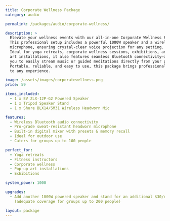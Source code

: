 ```yaml
---
title: Corporate Wellness Package
category: audio

permalink: /packages/audio/corporate-wellness/

description: >
  Elevate your wellness events with our all-in-one Corporate Wellness Package. 
  This professional setup includes a powerful 1000W speaker and a wireless headset 
  microphone, ensuring crystal-clear voice projection for any setting. 
  Ideal for yoga retreats, corporate wellness sessions, exhibitions, and pop-up 
  art installations, it also features seamless Bluetooth connectivity—allowing 
  you to easily stream music or guided meditations directly from your phone or tablet. 
  Portable, reliable, and easy to use, this package brings professional-grade audio 
  to any experience.

image: /assets/images/corporatewellness.png
price: 59

items_included:
  - 1 x EV ZLX-12P-G2 Powered Speaker
  - 1 x Tripod Speaker Stand
  - 1 x Shure BLX14/SM31 Wireless Headworn Mic

features:
  - Wireless Bluetooth audio connectivity
  - Pro-grade sweat-resistant headworn microphone
  - Built-in digital mixer with presets & memory recall
  - Ideal for outdoor use
  - Caters for groups up to 100 people

perfect_for:
  - Yoga retreats
  - Fitness instructors
  - Corporate wellness
  - Pop-up art installations
  - Exhibitions

system_power: 1000

upgrades:
  - Add another 1000W powered speaker and stand for an additional $30/day 
    (adequate coverage for groups up to 200 people)

layout: package
---
```


